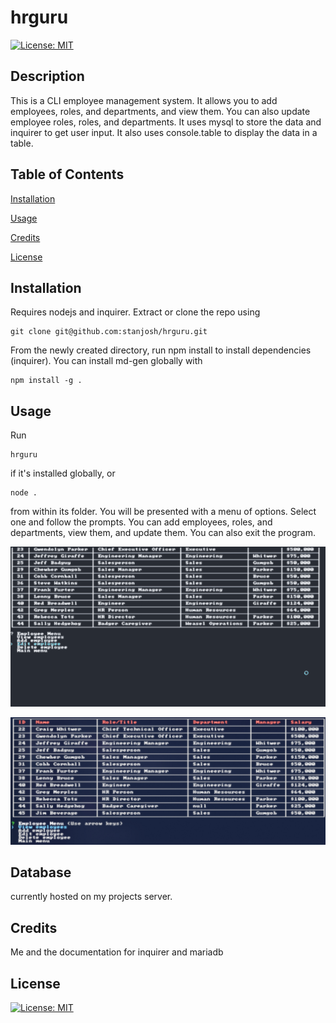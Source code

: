 # hrguru
[![License: MIT](https://img.shields.io/badge/License-MIT-yellow.svg)](https://opensource.org/licenses/MIT)
## Description

This is a CLI employee management system. It allows you to add employees, roles, and departments, and view them. You can also update employee roles, roles, and departments. It uses mysql to store the data and inquirer to get user input. It also uses console.table to display the data in a table.

## Table of Contents
[Installation](#installation)

[Usage](#usage)

[Credits](#credits)

[License](#license)


## Installation

Requires nodejs and inquirer. Extract or clone the repo using

    git clone git@github.com:stanjosh/hrguru.git

 From the newly created directory, run npm install to install dependencies (inquirer). You can install md-gen globally with

    npm install -g .



## Usage

Run 

    hrguru 
    
if it's installed globally, or 

    node .
    
from within its folder. You will be presented with a menu of options. Select one and follow the prompts. You can add employees, roles, and departments, view them, and update them. You can also exit the program.

![working!](./assets/working.gif)

![complete!](./assets/screenshot.png)

## Database

currently hosted on my projects server. 

## Credits

Me and the documentation for inquirer and mariadb

## License

[![License: MIT](https://img.shields.io/badge/License-MIT-yellow.svg)](https://opensource.org/licenses/MIT)